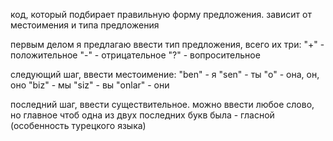 код, который подбирает правильную форму предложения. зависит от местоимения и типа предложения 

первым делом я предлагаю ввести тип предложения, всего их три: 
"+" - положительное 
"-" - отрицательное 
"?" - вопросительное 

следующий шаг, ввести местоимение: 
"ben" - я
"sen" - ты
"o" - она, он, оно
"biz" - мы
"siz" - вы 
"onlar" - они 

последний шаг, ввести существительное. можно ввести любое слово, но главное чтоб одна из двух последних букв была - гласной 
(особенность турецкого языка)
